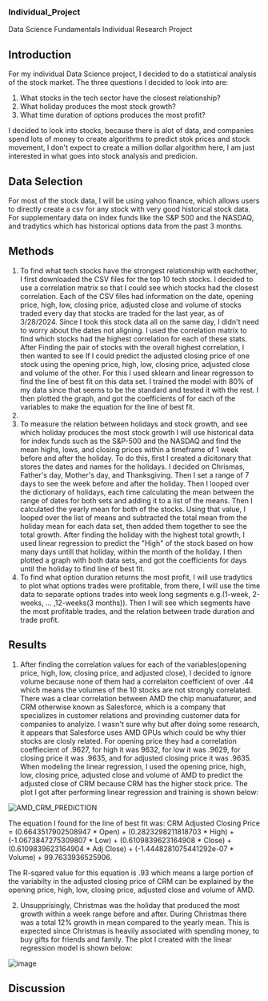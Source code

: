 ### Individual_Project
Data Science Fundamentals Individual Research Project
## Introduction
For my individual Data Science project, I decided to do a statistical analysis of the stock market. The three questions I decided to look into are:
1)  What stocks in the tech sector have the closest relationship?
2)  What holiday produces the most stock growth?
3)  What time duration of options produces the most profit?

I decided to look into stocks, because there is alot of data, and companies spend lots of money to create algorithms to predict stok prices and stock movement, I don't expect to create a million dollar algorithm here, I am just interested in what goes into stock analysis and predicion.

## Data Selection
For most of the stock data, I will be using yahoo finance, which allows users to directly create a csv for any stock with very good historical stock data. For supplementary data on index funds like the S&P 500 and the NASDAQ, and tradytics which has historical options data from the past 3 months.

## Methods
1) To find what tech stocks have the strongest relationship with eachother, I first downloaded the CSV files for the top 10 tech stocks. I decided to use a correlation matrix so that I could see which stocks had the closest correlation. Each of the CSV files had information on the date, opening price, high, low, closing price, adjusted close and volume of stocks traded every day that stocks are traded for the last year, as of 3/28/2024. Since I took this stock data all on the same day, I didn't need to worry about the dates not aligning. I used the correlation matrix to find which stocks had the highest correlation for each of these stats. After Finding the pair of stocks with the overall highest correlation, I then wanted to see If I could predict the adjusted closing price of one stock using the opening price, high, low, closing price, adjusted close and volume of the other. For this I used sklearn and linear regresson to find the line of best fit on this data set. I trained the model with 80% of my data since that seems to be the standard and tested it with the rest. I then plotted the graph, and got the coefficients of for each of the variables to make the equation for the line of best fit.
2) 
3) To measure the relation between holidays and stock growth, and see which holiday produces the most stock growth I will use historical data for index funds such as the S&P-500 and the NASDAQ and find the mean highs, lows, and closing prices within a timeframe of 1 week before and after the holiday. To do this, first I created a dicitonary that stores the dates and names for the holidays. I decided on Chrismas, Father's day, Mother's day, and Thanksgiving. Then I set a range of 7 days to see the week before and after the holiday. Then I looped over the dictionary of holidays, each time calculating the mean between the range of dates for both sets and adding it to a list of the means. Then I calculated the yearly mean for both of the stocks. Using that value, I looped over the list of means and subtracted the total mean from the holiday mean for each data set, then added them together to see the total growth. After finding the holiday with the highest total growth, I used linear regression to predict the "High" of the stock based on how many days untill that holiday, within the month of the holiday. I then plotted a graph with both data sets, and got the coefficients for days until the holiday to find line of best fit.
4) To find what option duration returns the most profit, I will use tradytics to plot what options trades were profitable, from there, I will use the time data to separate options trades into week long segments e.g.(1-week, 2-weeks, ... ,12-weeks(3 months)). Then I will see which segments have the most profitable trades, and the relation between trade duration and trade profit.

## Results
1) After finding the correlation values for each of the variables(opening price, high, low, closing price, and adjusted close), I decided to ignore volume because none of them had a correlaiton coefficient of over .44 which means the volumes of the 10 stocks are not strongly correlated. There was a clear correlation between AMD the chip manuafaturer, and CRM otherwise known as Salesforce, which is a company that specializes in customer relations and provinding customer data for companies to analyize. I wasn't sure why but after doing some research, it appears that Salesforce uses AMD GPUs which could be why thier stocks are closly related. For opening price they had a correlation coeffiecient of .9627, for high it was 9632, for low it was .9629, for closing price it was .9635, and for adjusted closing price it was .9635. When modeling the linear regression, I used the opening price, high, low, closing price, adjusted close and volume of AMD to predict the adjusted close of CRM because CRM has the higher stock price. The plot I got after performing linear regression and training is shown below:

![AMD_CRM_PREDICTION](https://github.com/palmera3ATWIT/Individual_Project/graphs/AMD_CRM_PREDICTION.png)

The equation I found for the line of best fit was: CRM Adjusted Closing Price = (0.6643517902508947 * Open) + (0.2823298211818703 * High) + (-1.0673847275309807 * Low) + (0.6109839623164908 * Close) + (0.6109839623164904 * Adj Close) + (-1.4448281075441292e-07 * Volume) + 99.7633936525906.

The R-sqared value for this equation is .93 which means a large portion of the variabilty in the adjusted closing price of CRM can be explained by the opening price, high, low, closing price, adjusted close and volume of AMD.

2) Unsupprisingly, Christmas was the holiday that produced the most growth within a week range before and after. During Christmas there was a total 12% growth in mean compared to the yearly mean. This is expected since Christmas is heavily associated with spending money, to buy gifts for friends and family. The plot I created with the linear regression model is shown below:

![image](https://github.com/palmera3ATWIT/Individual_Project/graphs/PriceVsDaysTillCristmas.png)


## Discussion
